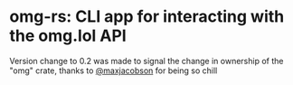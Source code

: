 # omg-rs: CLI app for interacting with the omg.lol API

Version change to 0.2 was made to signal the change in ownership of the "omg" crate, thanks to [@maxjacobson](https://github.com/maxjacobson) for being so chill
